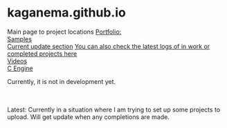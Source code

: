 # kaganema.github.io
Main page to project locations
<a href="portfolio/viewers/index.html">Portfolio:</a> <br>
[Samples](samples/mini-projects.md)  
[Current update section](upload-blog.md)
[You can also check the latest logs of in work or completed projects here](project-browse.md)
<br>
<a href="videos.html">Videos </a><br>
<a href="#">C Engine</a> 
<p>Currently, it is not in development yet.</p><br><br>
Latest: 
Currently in a situation where I am trying to set up some projects to upload. Will get update when any completions are made.
